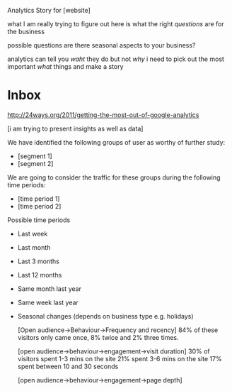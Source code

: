 Analytics Story for [website]

what I am really trying to figure out here is what the right *questions* are for the business

possible questions
are there seasonal aspects to your business?

analytics can tell you *waht* they do but not *why*
i need to pick out the most important *what* things and make a story


Inbox
======
http://24ways.org/2011/getting-the-most-out-of-google-analytics







[i am trying to present insights as well as data]

We have identified the following groups of user as worthy of further study:
*   [segment 1]
*   [segment 2]

We are going to consider the traffic for these groups during the following time periods:
*   [time period 1]
*   [time period 2]

Possible time periods
*   Last week
*   Last month
*   Last 3 months
*   Last 12 months
*   Same month last year
*   Same week last year
*   Seasonal changes (depends on business type e.g. holidays)


    [Open audience->Behaviour->Frequency and recency]
    84% of these visitors only came once, 8% twice and 2% three times.

    [open audience->behaviour->engagement->visit duration]
    30% of visitors spent 1-3 mins on the site
    21% spent 3-6 mins on the site
    17% spent between 10 and 30 seconds

    [open audience->behaviour->engagement->page depth]
